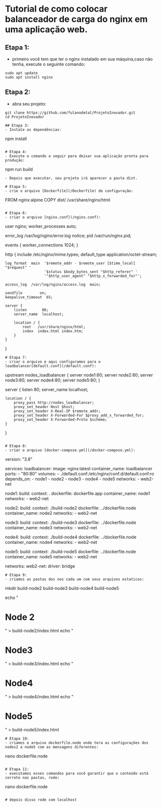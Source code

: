 # Tutorial de como colocar balanceador de carga do nginx em uma aplicação web.

## Etapa 1:
- primeiro você tem que ter o nginx instalado em sua máquina,caso não tenha, execute o seguinte comando:

```
sudo apt update
sudo apt install nginx
``` 

## Etapa 2:
- abra seu projeto:
```
git clone https://github.com/fulanodetal/ProjetoInovador.git
cd ProjetoInovador

## Etapa 3:
- Instale as dependências:
```
npm install
```

# Etapa 4: 
- Execute o comando a seguir para deixar sua aplicação pronta para produção:
```
npm run build
```
- Depois que executar, seu projeto irá aparecer a pasta dist.

# Etapa 5:
- crie o arquivo [Dockerfile](/Dockerfile) de configuração: 
```
FROM nginx:alpine
COPY dist/ /usr/share/nginx/html
```

# Etapa 6:
- criar o arquivo [nginx.conf](/nginx.conf):
```
user  nginx;
worker_processes  auto;

error_log  /var/log/nginx/error.log notice;
pid        /var/run/nginx.pid;

events {
    worker_connections  1024;
}

http {
    include       /etc/nginx/mime.types;
    default_type  application/octet-stream;

    log_format  main  '$remote_addr - $remote_user [$time_local] "$request" '
                      '$status $body_bytes_sent "$http_referer" '
                      '"$http_user_agent" "$http_x_forwarded_for"';

    access_log  /var/log/nginx/access.log  main;

    sendfile        on;
    keepalive_timeout  65;

    server {
        listen       80;
        server_name  localhost;

        location / {
            root   /usr/share/nginx/html;
            index  index.html index.htm;
        }
    }
}

```
# Etapa 7:
- criar o arquivo e aqui configuramos para o loadbalancer[default.conf](/default.conf):

```
upstream nodes_loadbalancer {
    server node1:80;
    server node2:80;
    server node3:80;
    server node4:80;
    server node5:80;
}

server {
    listen 80;
    server_name localhost;

    location / {
        proxy_pass http://nodes_loadbalancer;
        proxy_set_header Host $host;
        proxy_set_header X-Real-IP $remote_addr;
        proxy_set_header X-Forwarded-For $proxy_add_x_forwarded_for;
        proxy_set_header X-Forwarded-Proto $scheme;
    }

}
```

# Etapa 8:
- criar o arquivo [docker-compose.yml](/docker-compose.yml):
```
version: "3.8"

services:
  loadbalancer:
    image: nginx:latest
    container_name: loadbalancer
    ports:
      - "80:80"
    volumes:
      - ./default.conf:/etc/nginx/conf.d/default.conf:ro
    depends_on:
      - node1
      - node2
      - node3
      - node4
      - node5
    networks:
      - web2-net

  node1:
    build:
      context: .
      dockerfile: dockerfile.app
    container_name: node1
    networks:
      - web2-net

  node2:
    build:
      context: ./build-node2
      dockerfile: ../dockerfile.node
    container_name: node2
    networks:
      - web2-net

  node3:
    build:
      context: ./build-node3
      dockerfile: ../dockerfile.node
    container_name: node3
    networks:
      - web2-net

  node4:
    build:
      context: ./build-node4
      dockerfile: ../dockerfile.node
    container_name: node4
    networks:
      - web2-net

  node5:
    build:
      context: ./build-node5
      dockerfile: ../dockerfile.node
    container_name: node5
    networks:
      - web2-net

networks:
  web2-net:
    driver: bridge

```
# Etapa 9:
- criamos as pastas dos nos cada um com seus arquivos estaticos:
```
mkdir build-node2 build-node3 build-node4 build-node5

echo "<h1>Node 2</h1>" > build-node2/index.html
echo "<h1>Node3</h1>" > build-node3/index.html
echo "<h1>Node4</h1>" > build-node4/index.html
echo "<h1>Node5</h1>" > build-node5/index.html


```
# Etapa 10:
- criamos o arquivo dockerfile.node onde tera as configurações dos nodes2 a node5 com as mensagens diferentes:

```
nano dockerfile.node

```

# Etapa 11:
- executamos esses comandos para você garantir que o conteúdo está correto nas pastas, rode: 
```
nano dockerfile.node

``` 

# depois disso rode com localhost
